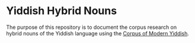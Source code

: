 # Yiddish Hybrid Nouns

The purpose of this repository is to document the corpus research on hybrid nouns of the Yiddish language using the [Corpus of Modern Yiddish](http://web-corpora.net/YNC/search/index.php?interface_language=en).

